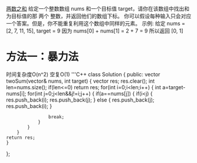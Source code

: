 [两数之和](https://leetcode-cn.com/problems/two-sum)
给定一个整数数组 nums 和一个目标值 target，请你在该数组中找出和为目标值的那 两个 整数，并返回他们的数组下标。
你可以假设每种输入只会对应一个答案。但是，你不能重复利用这个数组中同样的元素。
示例:
给定 nums = [2, 7, 11, 15], target = 9
因为 nums[0] + nums[1] = 2 + 7 = 9
所以返回 [0, 1]
# 方法一：暴力法 
时间复杂度O(n^2) 空复O(1)
'''C++
class Solution {
public:
    vector<int> twoSum(vector<int>& nums, int target) {
        vector<int> res;
        res.clear();
        int len=nums.size();
        if(len<=0) return res;
        for(int i=0;i<len;i++)
        {
            int a=target-nums[i];
            for(int j=0;j<len&&j!=i;j++)
            {
                if(a==nums[j])
                {
                    if(i<j)
                    {
                        res.push_back(i);
                        res.push_back(j);
                    }
                    else
                    {
                        res.push_back(j);
                        res.push_back(i);
                    }
                   
                    break;
                }
            }
        }
    return res;
    }
};

